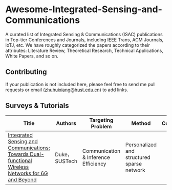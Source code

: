 # Awesome-Integrated-Sensing-and-Communications
A curated list of Integrated Sensing &amp; Communications (ISAC) publications in Top-tier Conferences and Journals, including IEEE Trans, ACM Journals, IoTJ, etc. We have roughly categorized the papers according to their attributes: Literature Review, Theoretical Research, Technical Applications, White Papers, and so on.

## Contributing
If your publication is not included here, please feel free to send me pull requests or email (zhuhuixiang@hust.edu.cn) to add links.

## Surveys & Tutorials
| Title  | Authors |  Targeting Problem | Method | Code/Dataset |
| ------------- | ------------- | ------------- | ------------- | ------------- |
| [Integrated Sensing and Communications: Towards Dual-functional Wireless Networks for 6G and Beyond](https://ieeexplore.ieee.org/abstract/document/9737357)  | Duke，SUSTech | Communication &  Inference Efficiency | Personalized and structured sparse network | 

